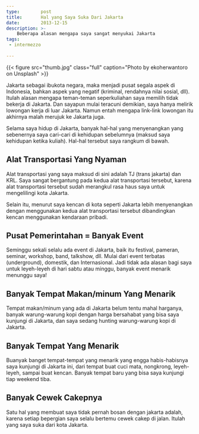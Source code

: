 ```yaml
---
type:        post
title:       Hal yang Saya Suka Dari Jakarta
date:        2013-12-15
description: >-
    Beberapa alasan mengapa saya sangat menyukai Jakarta
tags:
 - intermezzo
 
---
```


{{< figure
    src="thumb.jpg" class="full"
	caption="Photo by ekoherwantoro on Unsplash" >}}

Jakarta sebagai ibukota negara, maka menjadi pusat segala aspek di Indonesia, bahkan aspek yang negatif (kriminal, rendahnya nilai sosial, dll). Itulah alasan mengapa teman-teman seperkuliahan saya memilih tidak bekerja di Jakarta. Dan sayapun mulai teracuni demikian, saya hanya melirik lowongan kerja di luar Jakarta. Namun entah mengapa link-link lowongan itu akhirnya malah merujuk ke Jakarta juga.

Selama saya hidup di Jakarta, banyak hal-hal yang menyenangkan yang sebenernya saya cari-cari di kehidupan sebelumnya (maksud saya kehidupan ketika kuliah). Hal-hal tersebut saya rangkum di bawah.

## Alat Transportasi Yang Nyaman
Alat transportasi yang saya maksud di sini adalah TJ (trans jakarta) dan KRL. Saya sangat bergantung pada kedua alat transportasi tersebut, karena alat transportasi tersebut sudah merangkul rasa haus saya untuk mengelilingi kota Jakarta. 

Selain itu, menurut saya kencan di kota seperti Jakarta lebih menyenangkan dengan menggunakan kedua alat transportasi tersebut dibandingkan kencan menggunakan kendaraan pribadi.

## Pusat Pemerintahan = Banyak Event
Seminggu sekali selalu ada event di Jakarta, baik itu festival, pameran, seminar, workshop, band, talkshow, dll. Mulai dari event terbatas (underground), domestik, dan Internasional. Jadi tidak ada alasan bagi saya untuk leyeh-leyeh di hari sabtu atau minggu, banyak event menarik menunggu saya!

## Banyak Tempat Makan/minum Yang Menarik
Tempat makan/minum yang ada di Jakarta belum tentu mahal harganya, banyak warung-warung kopi dengan harga bersahabat yang bisa saya kunjungi di Jakarta, dan saya sedang hunting warung-warung kopi di Jakarta.

## Banyak Tempat Yang Menarik
Buanyak banget tempat-tempat yang menarik yang engga habis-habisnya saya kunjungi di Jakarta ini, dari tempat buat cuci mata, nongkrong, leyeh-leyeh, sampai buat kencan. Banyak tempat baru yang bisa saya kunjungi tiap weekend tiba.

## Banyak Cewek Cakepnya
Satu hal yang membuat saya tidak pernah bosan dengan jakarta adalah, karena setiap bepergian saya selalu bertemu cewek cakep di jalan. Itulah yang saya suka dari kota Jakarta.